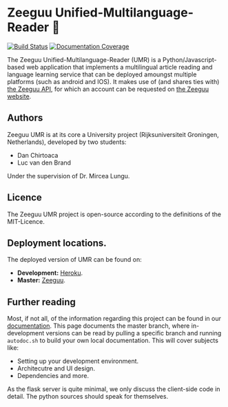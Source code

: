 # Zeeguu Unified-Multilanguage-Reader :closed_book:

[![Build Status](https://travis-ci.org/zeeguu-ecosystem/Unified-Multilanguage-Reader.svg?branch=master)](https://travis-ci.org/zeeguu-ecosystem/Unified-Multilanguage-Reader)
[![Documentation Coverage](https://zeeguu-ecosystem.github.io/Unified-Multilanguage-Reader/badge.svg)](https://zeeguu-ecosystem.github.io/Unified-Multilanguage-Reader/)

The Zeeguu Unified-Multilanguage-Reader (UMR) is a Python/Javascript-based web application that implements a multilingual article reading and language learning service that can be deployed amoungst multiple platforms (such as android and IOS). It makes use of (and shares ties with) [the Zeeguu API](https://github.com/mircealungu/Zeeguu-API), for which an account can be requested on [the Zeeguu website](https://www.zeeguu.unibe.ch).

## Authors
Zeeguu UMR is at its core a University project (Rijksuniversiteit Groningen, Netherlands), developed by two students:
- Dan Chirtoaca
- Luc van den Brand

Under the supervision of Dr. Mircea Lungu.

## Licence
The Zeeguu UMR project is open-source according to the definitions of the MIT-Licence.

## Deployment locations.
The deployed version of UMR can be found on:
- **Development:** [Heroku](https://zeeguu-umr.herokuapp.com/debug_login).
- **Master:** [Zeeguu](https://www.zeeguu.unibe.ch/reader/articles).

## Further reading
Most, if not all, of the information regarding this project can be found in our [documentation](https://zeeguu-ecosystem.github.io/Unified-Multilanguage-Reader/). This page documents the master branch, where in-development versions can be read by pulling a specific branch and running `autodoc.sh` to build your own local documentation.
This will cover subjects like:
- Setting up your development environment.
- Architecutre and UI design.
- Dependencies
and more.

As the flask server is quite minimal, we only discuss the client-side code in detail. The python sources should speak for themselves.
